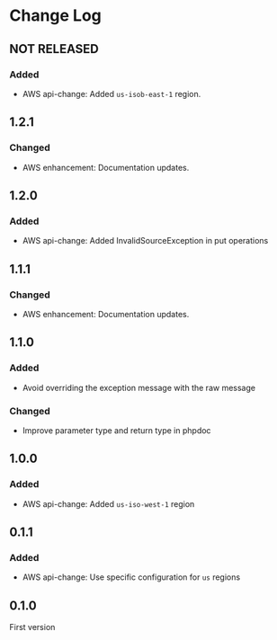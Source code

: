 # Change Log

## NOT RELEASED

### Added

- AWS api-change: Added `us-isob-east-1` region.

## 1.2.1

### Changed

- AWS enhancement: Documentation updates.

## 1.2.0

### Added

- AWS api-change: Added InvalidSourceException in put operations

## 1.1.1

### Changed

- AWS enhancement: Documentation updates.

## 1.1.0

### Added

- Avoid overriding the exception message with the raw message

### Changed

- Improve parameter type and return type in phpdoc

## 1.0.0

### Added

- AWS api-change: Added `us-iso-west-1` region

## 0.1.1

### Added

- AWS api-change: Use specific configuration for `us` regions

## 0.1.0

First version
